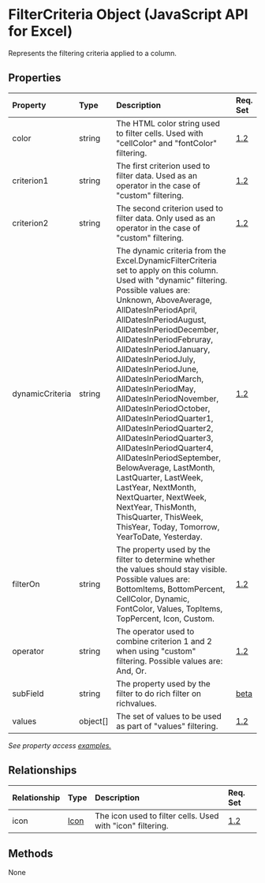 # FilterCriteria Object (JavaScript API for Excel)

Represents the filtering criteria applied to a column.

## Properties

| Property	   | Type	|Description| Req. Set|
|:---------------|:--------|:----------|:----|
|color|string|The HTML color string used to filter cells. Used with "cellColor" and "fontColor" filtering.|[1.2](../requirement-sets/excel-api-requirement-sets.md)|
|criterion1|string|The first criterion used to filter data. Used as an operator in the case of "custom" filtering.|[1.2](../requirement-sets/excel-api-requirement-sets.md)|
|criterion2|string|The second criterion used to filter data. Only used as an operator in the case of "custom" filtering.|[1.2](../requirement-sets/excel-api-requirement-sets.md)|
|dynamicCriteria|string|The dynamic criteria from the Excel.DynamicFilterCriteria set to apply on this column. Used with "dynamic" filtering. Possible values are: Unknown, AboveAverage, AllDatesInPeriodApril, AllDatesInPeriodAugust, AllDatesInPeriodDecember, AllDatesInPeriodFebruray, AllDatesInPeriodJanuary, AllDatesInPeriodJuly, AllDatesInPeriodJune, AllDatesInPeriodMarch, AllDatesInPeriodMay, AllDatesInPeriodNovember, AllDatesInPeriodOctober, AllDatesInPeriodQuarter1, AllDatesInPeriodQuarter2, AllDatesInPeriodQuarter3, AllDatesInPeriodQuarter4, AllDatesInPeriodSeptember, BelowAverage, LastMonth, LastQuarter, LastWeek, LastYear, NextMonth, NextQuarter, NextWeek, NextYear, ThisMonth, ThisQuarter, ThisWeek, ThisYear, Today, Tomorrow, YearToDate, Yesterday.|[1.2](../requirement-sets/excel-api-requirement-sets.md)|
|filterOn|string|The property used by the filter to determine whether the values should stay visible. Possible values are: BottomItems, BottomPercent, CellColor, Dynamic, FontColor, Values, TopItems, TopPercent, Icon, Custom.|[1.2](../requirement-sets/excel-api-requirement-sets.md)|
|operator|string|The operator used to combine criterion 1 and 2 when using "custom" filtering. Possible values are: And, Or.|[1.2](../requirement-sets/excel-api-requirement-sets.md)|
|subField|string|The property used by the filter to do rich filter on richvalues.|[beta](../requirement-sets/excel-api-requirement-sets.md)|
|values|object[]|The set of values to be used as part of "values" filtering.|[1.2](../requirement-sets/excel-api-requirement-sets.md)|

_See property access [examples.](#property-access-examples)_

## Relationships
| Relationship | Type	|Description| Req. Set|
|:---------------|:--------|:----------|:----|
|icon|[Icon](icon.md)|The icon used to filter cells. Used with "icon" filtering.|[1.2](../requirement-sets/excel-api-requirement-sets.md)|

## Methods
None

